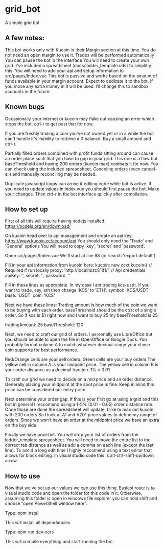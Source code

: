 # grid_bot
A simple grid bot

## A few notes:
This bot works only with Kucoin in their Margin section at this time. You do not need an open margin to use it.
Trades will be performed automatically
You can pause the bot in the interface
You will need to create your own grid. I've included a spreadsheet (docs/ladder_template.ods) to simplifiy this.
You will need to add your api and setup information to src/pages/Index.vue
This bot is passive and works based on the amount of funds available in your margin account. Expect to dedicate it to the bot. If you move any extra money in it will be used. I'll change this to sandbox accounts in the future.

## Known bugs
Occasionally your internet or kucoin may flake out causing an error which stops the bot. ctrl-r to get past that for now.

If you are freshly trading a coin you've not owned yet or in a while the bot can't handle it's inability to retrieve a 0 balance. Buy a small amount and ctrl-r.

Partially filled orders combined with profit funds sitting around can cause an order place such that you have to gap in your grid. This one is a flaw but baseThreshold and having 200 orders (kucoin max) combats it for now. You can check using the included spreadsheet. Canceling orders (even cancel-all) and manually reconciling may be needed.

Duplicate javascript loops can arrive if editing code while bot is active. If you need to update values in index.vue you should first pause the bot. Make your changes. Then ctrl-r in the bot interface quickly after compilation.

## How to set up
First of all this will require having nodejs installed. https://nodejs.org/en/download/

On kucoin head over to api management and create an api key: https://www.kucoin.cc/account/api
You should only need the 'Trade' and 'General' options
You will need to copy 'key', 'secret' and 'password'.

Open src/pages/Index.vue
We'll start at line 88 (or search 'export default')

Fill in your api information from kucoin here:
kucoin: new ccxt.kucoin({
	// Required if run locally
	proxy: 'http://localhost:8181/',
	// Api credentials
	apiKey: '',
	secret: '',
	password: ''

Fill in these lines as appropiate. In my case I am trading kcs-usdt. If you want to trade, say, eth then change 'KCS' to 'ETH'.
symbol: 'KCS/USDT'
base: 'USDT'
coin: 'KCS'

Next we have these lines:
Trading amount is how much of the coin we want to be buying with each order.
baseThreshold should be the cost of a single order. So If kcs is $1 right now and I want to buy 25 my baseThreshold is 25.

tradingAmount: 25
baseThreshold: 120

Next, we need to craft our grid of orders. I personally use LibreOffice but you should be able to open the file in OpenOffice or Google Docs.
You probably format column A to match whatever decimal range your chose coin supports for best performance.

Red/Orange cells are your sell orders.
Green cells are your buy orders
The yellow cell in column A is your midpoint price.
The yellow cell in column B is your order distance as a decimal fraction. 1% = 0.01

To craft our grid we need to decide on a mid price and an order distance. Generally placing your midpoint at the spot price is fine. 
Keep in mind this price can be considered our entry price.

Next determine your order gap. If this is your first go at using a grid and this bot in general I reccomend using a 1-5% (0.01 - 0.05) order distance rate.
Once those are done the spreadsheet will update.
I like to max out kucoin with 200 orders So I look at A1 and A201 price values to define my range of orders. Since we won't have an order at the midpoint price we have an extra on the buy side.

Finally we have priceList. You will drop your list of orders from the ladder_template spreadsheet.
You will need to move the entire list to the correct tab distance as well as add a comma on each line (except the last line).
To avoid a long edit time I highly reccomend using a text editor that allows for block editing. In visual studio code this is alt-ctrl-shift-up/down arrow.

## How to use
Now that we've set up our values we can use this thing.
Easiest route is to visual studio code and open the folder for this code in it.
Otherwise, assuming this folder is open in windows file explorer you can hold shift and choose "open PowerShell window here".

Type:
npm install

This will install all dependancies

Type:
npm run dev-cors

This will compile everything and start running the bot.